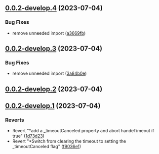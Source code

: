 ## [0.0.2-develop.4](https://git.lumeweb.com/LumeWeb/rpc-client/compare/v0.0.2-develop.3...v0.0.2-develop.4) (2023-07-04)


### Bug Fixes

* remove unneeded import ([a3669fb](https://git.lumeweb.com/LumeWeb/rpc-client/commit/a3669fb403e89185a19cd599b3e9464d240e8455))

## [0.0.2-develop.3](https://git.lumeweb.com/LumeWeb/rpc-client/compare/v0.0.2-develop.2...v0.0.2-develop.3) (2023-07-04)


### Bug Fixes

* remove unneeded import ([3a84b0e](https://git.lumeweb.com/LumeWeb/rpc-client/commit/3a84b0e1cb52f3732ddf06a089f9864735e1be34))

## [0.0.2-develop.2](https://git.lumeweb.com/LumeWeb/rpc-client/compare/v0.0.2-develop.1...v0.0.2-develop.2) (2023-07-04)

## [0.0.2-develop.1](https://git.lumeweb.com/LumeWeb/rpc-client/compare/v0.0.1...v0.0.2-develop.1) (2023-07-04)


### Reverts

* Revert "*add a _timeoutCanceled property and abort handeTimeout if true" ([1d73d23](https://git.lumeweb.com/LumeWeb/rpc-client/commit/1d73d2370057c6efca45a00f1676722ccd3ac3ab))
* Revert "*Switch from clearing the timeout to setting the _timeoutCanceled flag" ([f9036e1](https://git.lumeweb.com/LumeWeb/rpc-client/commit/f9036e1c73572e38e27fdf748cc164c4f2ca32e1))
